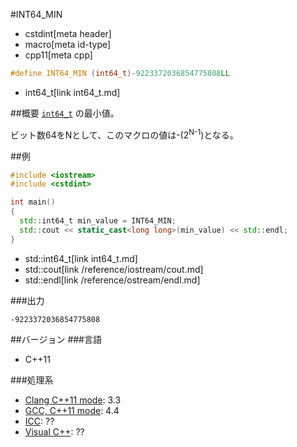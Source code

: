 #INT64_MIN
* cstdint[meta header]
* macro[meta id-type]
* cpp11[meta cpp]

```cpp
#define INT64_MIN (int64_t)-9223372036854775808LL
```
* int64_t[link int64_t.md]

##概要
[`int64_t`](int64_t.md) の最小値。

ビット数64をNとして、このマクロの値は-(2<sup>N-1</sup>)となる。


##例
```cpp
#include <iostream>
#include <cstdint>

int main()
{
  std::int64_t min_value = INT64_MIN;
  std::cout << static_cast<long long>(min_value) << std::endl;
}
```
* std::int64_t[link int64_t.md]
* std::cout[link /reference/iostream/cout.md]
* std::endl[link /reference/ostream/endl.md]


###出力
```
-9223372036854775808
```


##バージョン
###言語
- C++11

###処理系
- [Clang C++11 mode](/implementation.md#clang): 3.3
- [GCC, C++11 mode](/implementation.md#gcc): 4.4
- [ICC](/implementation.md#icc): ??
- [Visual C++](/implementation.md#visual_cpp): ??

